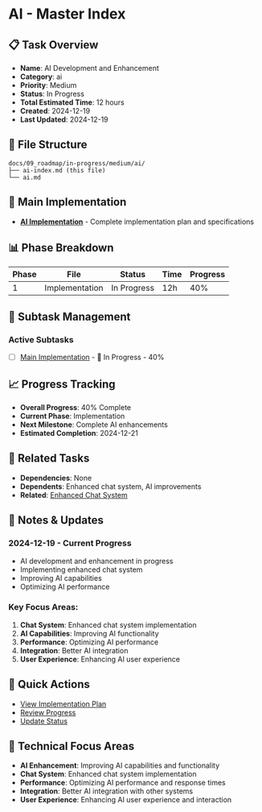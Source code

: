 # AI - Master Index

## 📋 Task Overview
- **Name**: AI Development and Enhancement
- **Category**: ai
- **Priority**: Medium
- **Status**: In Progress
- **Total Estimated Time**: 12 hours
- **Created**: 2024-12-19
- **Last Updated**: 2024-12-19

## 📁 File Structure
```
docs/09_roadmap/in-progress/medium/ai/
├── ai-index.md (this file)
└── ai.md
```

## 🎯 Main Implementation
- **[AI Implementation](./ai.md)** - Complete implementation plan and specifications

## 📊 Phase Breakdown
| Phase | File | Status | Time | Progress |
|-------|------|--------|------|----------|
| 1 | Implementation | In Progress | 12h | 40% |

## 🔄 Subtask Management
### Active Subtasks
- [ ] [Main Implementation](./ai.md) - 🔄 In Progress - 40%

## 📈 Progress Tracking
- **Overall Progress**: 40% Complete
- **Current Phase**: Implementation
- **Next Milestone**: Complete AI enhancements
- **Estimated Completion**: 2024-12-21

## 🔗 Related Tasks
- **Dependencies**: None
- **Dependents**: Enhanced chat system, AI improvements
- **Related**: [Enhanced Chat System](./enhanced-chat-system/)

## 📝 Notes & Updates
### 2024-12-19 - Current Progress
- AI development and enhancement in progress
- Implementing enhanced chat system
- Improving AI capabilities
- Optimizing AI performance

### Key Focus Areas:
1. **Chat System**: Enhanced chat system implementation
2. **AI Capabilities**: Improving AI functionality
3. **Performance**: Optimizing AI performance
4. **Integration**: Better AI integration
5. **User Experience**: Enhancing AI user experience

## 🚀 Quick Actions
- [View Implementation Plan](./ai.md)
- [Review Progress](#progress-tracking)
- [Update Status](#notes--updates)

## 🎯 Technical Focus Areas
- **AI Enhancement**: Improving AI capabilities and functionality
- **Chat System**: Enhanced chat system implementation
- **Performance**: Optimizing AI performance and response times
- **Integration**: Better AI integration with other systems
- **User Experience**: Enhancing AI user experience and interaction
